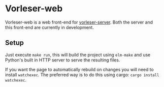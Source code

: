 # Vorleser-web

Vorleser-web is a web front-end for [vorleser-server](https://github.com/hatzel/vorleser-server).
Both the server and this front-end are currently in development.

## Setup

Just execute `make run`, this will build the project using `elm-make` and use Python's built in HTTP server to serve the resulting files.

If you want the page to automatically rebuild on changes you will need to install `watchexec`.
The preferred way is to do this using cargo: `cargo install watchexec`.
